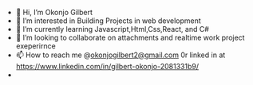- 👋 Hi, I’m Okonjo Gilbert
- 👀 I’m interested in Building Projects in web development
- 🌱 I’m currently learning Javascript,Html,Css,React, and C#
- 💞️ I’m looking to collaborate on attachments and realtime work project exeperirnce
- 📫 How to reach me @okonjogilbert2@gmail.com 0r linked in at https://www.linkedin.com/in/gilbert-okonjo-2081331b9/
- 

<!---
OpondoG/OpondoG is a ✨ special ✨ repository because its `README.md` (this file) appears on your GitHub profile.
You can click the Preview link to take a look at your changes.
--->
